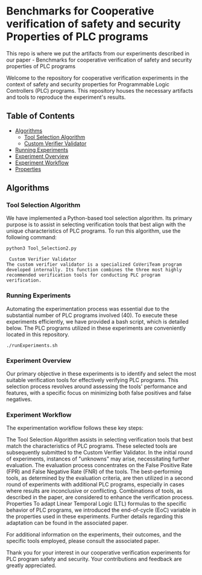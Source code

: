 # Benchmarks for Cooperative verification of safety and security Properties of PLC programs
This repo is where we put the artifacts from our experiments described in our paper - Benchmarks for cooperative verification of safety and security properties of PLC programs

Welcome to the repository for cooperative verification experiments in the context of safety and security properties for Programmable Logic Controllers (PLC) programs. This repository houses the necessary artifacts and tools to reproduce the experiment's results.

## Table of Contents

- [Algorithms](#algorithms)
  - [Tool Selection Algorithm](#tool-selection-algorithm)
  - [Custom Verifier Validator](#custom-verifier-validator)
- [Running Experiments](#running-experiments)
- [Experiment Overview](#experiment-overview)
- [Experiment Workflow](#experiment-workflow)
- [Properties](#properties)

## Algorithms

### Tool Selection Algorithm

We have implemented a Python-based tool selection algorithm. Its primary purpose is to assist in selecting verification tools that best align with the unique characteristics of PLC programs. To run this algorithm, use the following command:

```bash
python3 Tool_Selection2.py
 ```
```
 Custom Verifier Validator
The custom verifier validator is a specialized CoVeriTeam program developed internally. Its function combines the three most highly recommended verification tools for conducting PLC program verification.
```

### Running Experiments
Automating the experimentation process was essential due to the substantial number of PLC programs involved (40). To execute these experiments efficiently, we have provided a bash script, which is detailed below. The PLC programs utilized in these experiments are conveniently located in this repository.

```
./runExperiments.sh
```
### Experiment Overview
Our primary objective in these experiments is to identify and select the most suitable verification tools for effectively verifying PLC programs. This selection process revolves around assessing the tools' performance and features, with a specific focus on minimizing both false positives and false negatives.

### Experiment Workflow
The experimentation workflow follows these key steps:

The Tool Selection Algorithm assists in selecting verification tools that best match the characteristics of PLC programs.
These selected tools are subsequently submitted to the Custom Verifier Validator.
In the initial round of experiments, instances of "unknowns" may arise, necessitating further evaluation.
The evaluation process concentrates on the False Positive Rate (FPR) and False Negative Rate (FNR) of the tools.
The best-performing tools, as determined by the evaluation criteria, are then utilized in a second round of experiments with additional PLC programs, especially in cases where results are inconclusive or conflicting.
Combinations of tools, as described in the paper, are considered to enhance the verification process.
Properties
To adapt Linear Temporal Logic (LTL) formulas to the specific behavior of PLC programs, we introduced the end-of-cycle (EoC) variable in the properties used in these experiments. Further details regarding this adaptation can be found in the associated paper.

For additional information on the experiments, their outcomes, and the specific tools employed, please consult the associated paper.

Thank you for your interest in our cooperative verification experiments for PLC program safety and security. Your contributions and feedback are greatly appreciated.
